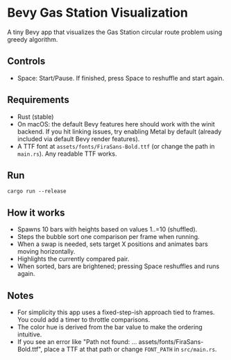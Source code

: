 # Bevy Gas Station Visualization

A tiny Bevy app that visualizes the Gas Station circular route problem using greedy algorithm.

## Controls

- Space: Start/Pause. If finished, press Space to reshuffle and start again.

## Requirements

- Rust (stable)
- On macOS: the default Bevy features here should work with the winit backend. If you hit linking issues, try enabling Metal by default (already included via default Bevy render features).
- A TTF font at `assets/fonts/FiraSans-Bold.ttf` (or change the path in `main.rs`). Any readable TTF works.

## Run

```
cargo run --release
```

## How it works

- Spawns 10 bars with heights based on values 1..=10 (shuffled).
- Steps the bubble sort one comparison per frame when running.
- When a swap is needed, sets target X positions and animates bars moving horizontally.
- Highlights the currently compared pair.
- When sorted, bars are brightened; pressing Space reshuffles and runs again.

## Notes

- For simplicity this app uses a fixed-step-ish approach tied to frames. You could add a timer to throttle comparisons.
- The color hue is derived from the bar value to make the ordering intuitive.
- If you see an error like "Path not found: ... assets/fonts/FiraSans-Bold.ttf", place a TTF at that path or change `FONT_PATH` in `src/main.rs`.
